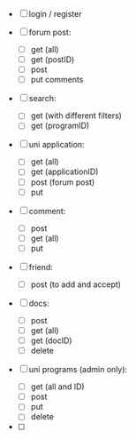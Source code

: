- [ ] login / register

- [ ] forum post:

  - [ ] get (all)
  - [ ] get (postID)
  - [ ] post
  - [ ] put comments

- [ ] search:

  - [ ] get (with different filters)
  - [ ] get (programID)

- [ ] uni application:
  - [ ] get (all)
  - [ ] get (applicationID)
  - [ ] post (forum post)
  - [ ] put
- [ ] comment:

  - [ ] post
  - [ ] get (all)
  - [ ] put

- [ ] friend:

  - [ ] post (to add and accept)

- [ ] docs:

  - [ ] post
  - [ ] get (all)
  - [ ] get (docID)
  - [ ] delete

- [ ] uni programs (admin only):

  - [ ] get (all and ID)
  - [ ] post
  - [ ] put
  - [ ] delete

- [ ]

